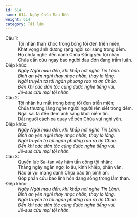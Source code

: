 ```yaml
---
id: 614
name: 614. Ngày Chúa Mau Đến
weight: 614
category: Tái lâm
---
```

<dl><dt>Câu 1:</dt><dd data-verse="1">Tội nhân than khóc trong bóng tối đen triền miên, <br/>Khát vọng ánh dương rạng ngời soi sáng trong đêm. <br/>Họ chưa nghe đến danh Chúa Đấng yêu tội nhân. <br/>Chúa cần cứu ngay bao người đau đớn đang trầm luân. </dd><dt>Điệp khúc:</dt><dd data-chorus="1"><em>Ngày Ngài mau đến, khi khắp nơi nghe Tin Lành. <br/>Bình an yên nghỉ thay nhọc nhằn, thay lo lắng. <br/>Ngài truyền ta tới ngàn phương rao ra ơn Chúa. <br/>Đến khi các dân tộc cùng được nghe tiếng vui: <br/>Jê-sus cứu mọi tội nhân. </em></dd><dt>Câu 2:</dt><dd data-verse="2">Tội nhân hư mất trong bóng tối đen triền miên; <br/>Chúa thương lắng nghe người người rên siết trong đêm. <br/>Ngài sai ta đến đem ánh sáng khơi niềm tin. <br/>Dắt người cách xa quay về bên Chúa vui nghỉ yên. </dd><dt>Điệp khúc:</dt><dd data-chorus="1"><em>Ngày Ngài mau đến, khi khắp nơi nghe Tin Lành. <br/>Bình an yên nghỉ thay nhọc nhằn, thay lo lắng. <br/>Ngài truyền ta tới ngàn phương rao ra ơn Chúa. <br/>Đến khi các dân tộc cùng được nghe tiếng vui: <br/>Jê-sus cứu mọi tội nhân. </em></dd><dt>Câu 3:</dt><dd data-verse="3">Quyền lực Sa-tan vây hãm tấn công tội nhân; <br/>Tháng ngày ngẩn ngơ, lo âu, kinh khiếp, phân vân. <br/>Nào ai vui mang danh Chúa báo tin bình an. <br/>Góp phần cứu bao linh hồn đang sống trong lầm than. </dd><dt>Điệp khúc:</dt><dd data-chorus="1"><em>Ngày Ngài mau đến, khi khắp nơi nghe Tin Lành. <br/>Bình an yên nghỉ thay nhọc nhằn, thay lo lắng. <br/>Ngài truyền ta tới ngàn phương rao ra ơn Chúa. <br/>Đến khi các dân tộc cùng được nghe tiếng vui: <br/>Jê-sus cứu mọi tội nhân. </em></dd></dl>
